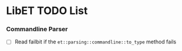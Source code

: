 # **LibET TODO List**

### **Commandline Parser**
- [ ] Read failbit if the `et::parsing::commandline::to_type` method fails
